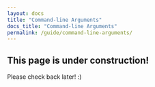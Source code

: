 ```yaml
---
layout: docs
title: "Command-line Arguments"
docs_title: "Command-line Arguments"
permalink: /guide/command-line-arguments/
---
```


## This page is under construction!

Please check back later! :)
